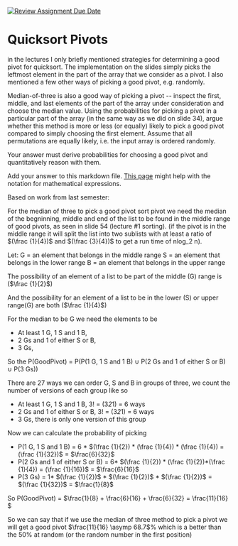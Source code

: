 [![Review Assignment Due Date](https://classroom.github.com/assets/deadline-readme-button-24ddc0f5d75046c5622901739e7c5dd533143b0c8e959d652212380cedb1ea36.svg)](https://classroom.github.com/a/IF3rQO50)
# Quicksort Pivots

in the lectures I only briefly mentioned strategies for determining a good pivot
for quicksort. The implementation on the slides simply picks the leftmost
element in the part of the array that we consider as a pivot. I also mentioned a
few other ways of picking a good pivot, e.g. randomly.

Median-of-three is also a good way of picking a pivot -- inspect the first,
middle, and last elements of the part of the array under consideration and
choose the median value. Using the probabilities for picking a pivot in a
particular part of the array (in the same way as we did on slide 34), argue
whether this method is more or less (or equally) likely to pick a good pivot
compared to simply choosing the first element. Assume that all permutations are
equally likely, i.e. the input array is ordered randomly.

Your answer must derive probabilities for choosing a good pivot and
quantitatively reason with them.

Add your answer to this markdown file. [This
page](https://docs.github.com/en/get-started/writing-on-github/working-with-advanced-formatting/writing-mathematical-expressions)
might help with the notation for mathematical expressions.

Based on work from last semester:

For the median of three to pick a good pivot sort pivot we need the 
median of the begninning, middle and end of the list to be found in the middle range
of good pivots, as seen in slide 54 (lecture #1 sorting). (if the pivot is in the middle range it will split the list into two sublists with at least a ratio of $(\frac {1}{4})$ and $(\frac {3}{4})$ to get a run time of nlog_2 n).

Let:
G = an element that belongs in the middle range
S = an element that belongs in the lower range
B = an element that belongs in the upper range

The possibility of an element of a list to be part of the middle (G) range is ($\frac {1}{2}$)

And the possibility for an element of a list to be in the lower (S) or upper range(G) are both ($\frac {1}{4}$)

For the median to be G we need the elements to be 
-  At least 1 G, 1 S and 1 B, 
-  2 Gs and 1 of either S or B,
-  3 Gs,

So the P(GoodPivot) = P(P(1 G, 1 S and 1 B)  $\cup$ P(2 Gs and 1 of either S or B) $\cup$ P(3 Gs))

There are 27 ways we can order G, S and B in groups of three, we count the number of versions of each group like so

- At least 1 G, 1 S and 1 B, 3! = (3*2*1) = 6 ways 
- 2 Gs and 1 of either S or B, 3! = (3*2*1) = 6 ways 
- 3 Gs, there is only one version of this group

Now we can calculate the probability of picking 

- P(1 G, 1 S and 1 B) = 6 * $(\frac {1}{2}) * (\frac {1}{4}) * (\frac {1}{4}) = (\frac {1}{32})$ = $\frac{6}{32}$
- P(2 Gs and 1 of either S or B) = 6* $(\frac {1}{2}) * (\frac {1}{2})*(\frac {1}{4}) = (\frac {1}{16})$ = $\frac{6}{16}$
- P(3 Gs) = 1* $(\frac {1}{2})$ * $(\frac {1}{2})$ * $(\frac {1}{2})$ = $(\frac {1}{32})$ = $\frac{1}{8}$

So P(GoodPivot) = $\frac{1}{8} + \frac{6}{16} + \frac{6}{32} = \frac{11}{16} $

So we can say that if we use the median of three method to pick a pivot we will get a good pivot $\frac{11}{16} \asymp 68.7$% which is a better than the 50% at random (or the random number in the first position)